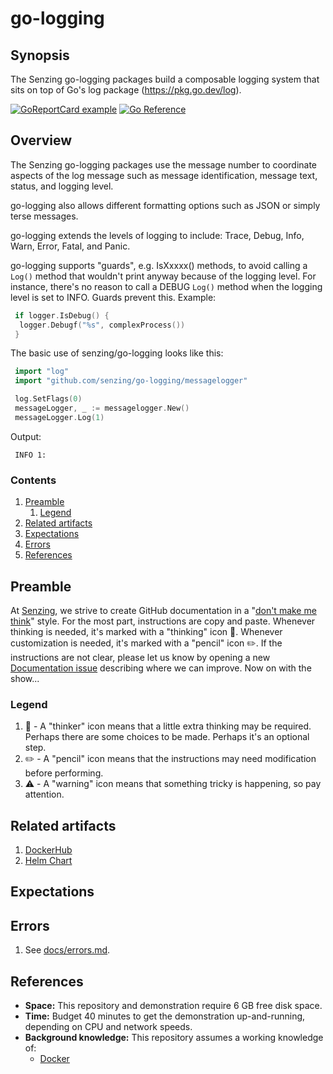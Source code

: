 # go-logging

## Synopsis

The Senzing go-logging packages build a composable logging system
that sits on top of Go's log package (<https://pkg.go.dev/log>).

[![GoReportCard example](https://goreportcard.com/badge/github.com/senzing/go-logging)](https://goreportcard.com/report/github.com/senzing/go-logging)
[![Go Reference](https://pkg.go.dev/badge/github.com/senzing/go-logging.svg)](https://pkg.go.dev/github.com/senzing/go-logging)

## Overview

The Senzing go-logging packages use the message number to coordinate aspects of the log message such as
message identification, message text, status, and logging level.

go-logging also allows different formatting options such as JSON or simply terse messages.

go-logging extends the levels of logging to include:
Trace, Debug, Info, Warn, Error, Fatal, and Panic.

go-logging supports "guards",
e.g. IsXxxxx() methods,
to avoid calling a `Log()` method that
wouldn't print anyway because of the logging level.
For instance, there's no reason to call a DEBUG `Log()` method when the
logging level is set to INFO.  Guards prevent this.
Example:

```go
 if logger.IsDebug() {
  logger.Debugf("%s", complexProcess())
 }
```

The basic use of senzing/go-logging looks like this:

```go
 import "log"
 import "github.com/senzing/go-logging/messagelogger"

 log.SetFlags(0)
 messageLogger, _ := messagelogger.New()
 messageLogger.Log(1)
```

Output:

```console
 INFO 1:
```

### Contents

1. [Preamble](#preamble)
    1. [Legend](#legend)
1. [Related artifacts](#related-artifacts)
1. [Expectations](#expectations)
1. [Errors](#errors)
1. [References](#references)

## Preamble

At [Senzing](http://senzing.com),
we strive to create GitHub documentation in a
"[don't make me think](https://github.com/Senzing/knowledge-base/blob/main/WHATIS/dont-make-me-think.md)" style.
For the most part, instructions are copy and paste.
Whenever thinking is needed, it's marked with a "thinking" icon :thinking:.
Whenever customization is needed, it's marked with a "pencil" icon :pencil2:.
If the instructions are not clear, please let us know by opening a new
[Documentation issue](https://github.com/Senzing/template-python/issues/new?template=documentation_request.md)
describing where we can improve.   Now on with the show...

### Legend

1. :thinking: - A "thinker" icon means that a little extra thinking may be required.
   Perhaps there are some choices to be made.
   Perhaps it's an optional step.
1. :pencil2: - A "pencil" icon means that the instructions may need modification before performing.
1. :warning: - A "warning" icon means that something tricky is happening, so pay attention.

## Related artifacts

1. [DockerHub](https://hub.docker.com/r/senzing/xxxxxxxx)
1. [Helm Chart](https://github.com/Senzing/charts/tree/main/charts/xxxxxxxx)

## Expectations

## Errors

1. See [docs/errors.md](docs/errors.md).

## References

- **Space:** This repository and demonstration require 6 GB free disk space.
- **Time:** Budget 40 minutes to get the demonstration up-and-running, depending on CPU and network speeds.
- **Background knowledge:** This repository assumes a working knowledge of:
  - [Docker](https://github.com/Senzing/knowledge-base/blob/main/WHATIS/docker.md)
